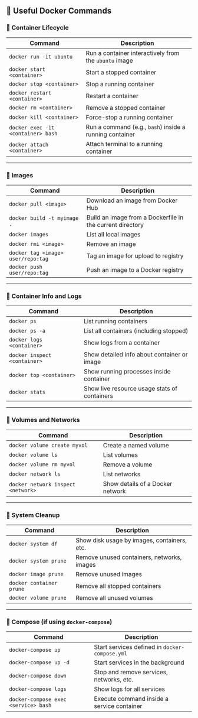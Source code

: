 ## 🐳 Useful Docker Commands

### 🔹 Container Lifecycle

| Command | Description |
|--------|-------------|
| `docker run -it ubuntu` | Run a container interactively from the `ubuntu` image |
| `docker start <container>` | Start a stopped container |
| `docker stop <container>` | Stop a running container |
| `docker restart <container>` | Restart a container |
| `docker rm <container>` | Remove a stopped container |
| `docker kill <container>` | Force-stop a running container |
| `docker exec -it <container> bash` | Run a command (e.g., `bash`) inside a running container |
| `docker attach <container>` | Attach terminal to a running container |

---

### 🔹 Images

| Command | Description |
|--------|-------------|
| `docker pull <image>` | Download an image from Docker Hub |
| `docker build -t myimage .` | Build an image from a Dockerfile in the current directory |
| `docker images` | List all local images |
| `docker rmi <image>` | Remove an image |
| `docker tag <image> user/repo:tag` | Tag an image for upload to registry |
| `docker push user/repo:tag` | Push an image to a Docker registry |

---

### 🔹 Container Info and Logs

| Command | Description |
|--------|-------------|
| `docker ps` | List running containers |
| `docker ps -a` | List all containers (including stopped) |
| `docker logs <container>` | Show logs from a container |
| `docker inspect <container>` | Show detailed info about container or image |
| `docker top <container>` | Show running processes inside container |
| `docker stats` | Show live resource usage stats of containers |

---

### 🔹 Volumes and Networks

| Command | Description |
|--------|-------------|
| `docker volume create myvol` | Create a named volume |
| `docker volume ls` | List volumes |
| `docker volume rm myvol` | Remove a volume |
| `docker network ls` | List networks |
| `docker network inspect <network>` | Show details of a Docker network |

---

### 🔹 System Cleanup

| Command | Description |
|--------|-------------|
| `docker system df` | Show disk usage by images, containers, etc. |
| `docker system prune` | Remove unused containers, networks, images |
| `docker image prune` | Remove unused images |
| `docker container prune` | Remove all stopped containers |
| `docker volume prune` | Remove all unused volumes |

---

### 🔹 Compose (if using `docker-compose`)

| Command | Description |
|--------|-------------|
| `docker-compose up` | Start services defined in `docker-compose.yml` |
| `docker-compose up -d` | Start services in the background |
| `docker-compose down` | Stop and remove services, networks, etc. |
| `docker-compose logs` | Show logs for all services |
| `docker-compose exec <service> bash` | Execute command inside a service container |
